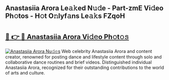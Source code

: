 ## Anastasiia Arora Le𝚊𝚔ed N𝚞𝚍e - Part-zmE Vi𝚍eo Ph𝚘tos - H𝚘t O𝚗lyf𝚊ns Le𝚊𝚔s FZqoH

# <h2><a href="http://hf4997.feru.top/?c=Anastasiia+Arora">🔗 👉 🔴 Anastasiia Arora Vi𝚍𝚎o Ph𝚘t𝚘𝚜</a></h2>

[![Anastasiia Arora Nu𝚍𝚎s](https://i.imgur.com/0TWrTi3.gif)](http://hf4997.feru.top/?c=Anastasiia+Arora)
Web celebrity Anastasiia Arora and content creator, renowned for posting dance and lifestyle content through solo and collaborative dance routines and brief videos. Distinguished individual Anastasiia Arora, recognized for their outstanding contributions to the world of arts and culture. 

